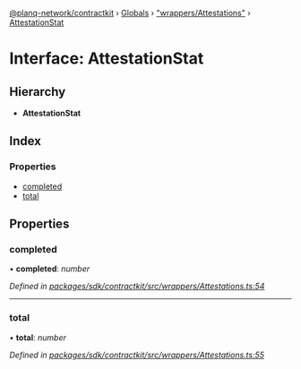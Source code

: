 [@planq-network/contractkit](../README.md) › [Globals](../globals.md) › ["wrappers/Attestations"](../modules/_wrappers_attestations_.md) › [AttestationStat](_wrappers_attestations_.attestationstat.md)

# Interface: AttestationStat

## Hierarchy

* **AttestationStat**

## Index

### Properties

* [completed](_wrappers_attestations_.attestationstat.md#completed)
* [total](_wrappers_attestations_.attestationstat.md#total)

## Properties

###  completed

• **completed**: *number*

*Defined in [packages/sdk/contractkit/src/wrappers/Attestations.ts:54](https://github.com/planq-network/planq-sdk/blob/master/packages/sdk/contractkit/src/wrappers/Attestations.ts#L54)*

___

###  total

• **total**: *number*

*Defined in [packages/sdk/contractkit/src/wrappers/Attestations.ts:55](https://github.com/planq-network/planq-sdk/blob/master/packages/sdk/contractkit/src/wrappers/Attestations.ts#L55)*
